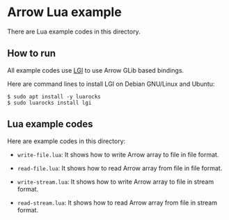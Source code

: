 <!---
  Licensed to the Apache Software Foundation (ASF) under one
  or more contributor license agreements.  See the NOTICE file
  distributed with this work for additional information
  regarding copyright ownership.  The ASF licenses this file
  to you under the Apache License, Version 2.0 (the
  "License"); you may not use this file except in compliance
  with the License.  You may obtain a copy of the License at

    http://www.apache.org/licenses/LICENSE-2.0

  Unless required by applicable law or agreed to in writing,
  software distributed under the License is distributed on an
  "AS IS" BASIS, WITHOUT WARRANTIES OR CONDITIONS OF ANY
  KIND, either express or implied.  See the License for the
  specific language governing permissions and limitations
  under the License.
-->

# Arrow Lua example

There are Lua example codes in this directory.

## How to run

All example codes use [LGI](https://github.com/pavouk/lgi) to use
Arrow GLib based bindings.

Here are command lines to install LGI on Debian GNU/Linux and Ubuntu:

```console
$ sudo apt install -y luarocks
$ sudo luarocks install lgi
```

## Lua example codes

Here are example codes in this directory:

  * `write-file.lua`: It shows how to write Arrow array to file in
    file format.

  * `read-file.lua`: It shows how to read Arrow array from file in
    file format.

  * `write-stream.lua`: It shows how to write Arrow array to file in
    stream format.

  * `read-stream.lua`: It shows how to read Arrow array from file in
    stream format.
